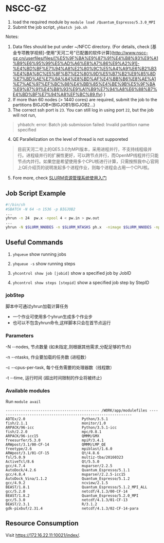 # NSCC-GZ
1. load the required module by `module load /Quantum_Espresso/5.3.0_MPI`
2. Submit the job script, `yhbatch job.sh` 


Notes:
1. Data files should be put under ~/NFCC directory. (For details, check [基金专项教学视频]-使用"天河二号"已配置的软件计算](http://www.nscc-gz.cn/userfiles/files/[%E5%9F%BA%E9%87%91%E4%B8%93%E9%A1%B9%E6%95%99%E5%AD%A6%E8%A7%86%E9%A2%91]-%E4%BD%BF%E7%94%A8%E2%80%9C%E5%A4%A9%E6%B2%B3%E4%BA%8C%E5%8F%B7%E2%80%9D%E5%B7%B2%E9%85%8D%E7%BD%AE%E7%9A%84%E8%BD%AF%E4%BB%B6%E8%AE%A1%E7%AE%97%EF%BC%88%E4%BB%85%E4%BE%9B%E5%9F%BA%E9%87%91%E4%B8%93%E9%A1%B9%E7%94%A8%E6%88%B7%E4%BD%BF%E7%94%A8%EF%BC%89.flv) )
2. If more than 60 nodes (> 1440 cores) are required, submit the job to the partitions BIGJOB*(BIGJOB1/BIGJOB2...)
3. The correct ssh port is `23`. You can still log in using port `22`, but the job will not run,
>yhbatch: error: Batch job submission failed: Invalid partition name specified
4. QE Parallelization on the level of thread is not supporeted
>目前天河二号上的QE5.3.0为MPI版本，采用进程并行，不支持线程级并行。进程级并行的扩展性更好，可以跨节点并行，而OpenMP线程并行只能节点内并行。如果您是希望使用多个CPU核进行计算，只需按照我中心官网上QE介绍页的说明发起多个进程作业，则每个进程会占用一个CPU核。
5. Fore more, check [SLURM资源管理系统使用入门](http://www.nscc-gz.cn/userfiles/files/[%E5%9F%BA%E9%87%91%E4%B8%93%E9%A1%B9%E6%95%99%E5%AD%A6%E8%B5%84%E6%96%99]-%E2%80%9C%E5%A4%A9%E6%B2%B3%E4%BA%8C%E5%8F%B7%E2%80%9D%E8%B5%84%E6%BA%90%E7%AE%A1%E7%90%86%E7%B3%BB%E7%BB%9F%E4%BD%BF%E7%94%A8%E5%85%A5%E9%97%A8.pdf)

## Job Script Example

```sh
#!/bin/sh
#SBATCH -N 64 -n 1536 -p BIGJOB2
...
yhrun -n 24  pw.x -npool 4 < pw.in > pw.out
...
yhrun -N $SLURM_NNODES -n $SLURM_NTASKS ph.x  -nimage $SLURM_NNODES -npool 4 < ph.in > ph.out

```

## Useful Commands
1. `yhqueue` show running jobs

2. `yhqueue -s` show running steps

3. `yhcontrol show job [jobid]` show a specified job by JobID

4. `yhcontrol show steps [stepid]` show a specified job step by StepID


### jobStep

脚本中可通过yhrun加载计算任务
- 一个作业可使用多个yhrun生成多个作业步
- 也可以不包含yhrun命令,这样脚本只会在首节点运行

### Parameters

-N --nodes, 节点数量 (如未指定,则根据其他需求,分配足够的节点)

-n --ntasks, 作业要加载的任务数 (进程数）

-c --cpus-per-task, 每个任务需要的处理器数（线程数）

-t --time, 运行时间 (超出时间限制的作业将被终止)

 

### Available modules

Run `module avail` 

```
------------------------------------------- /WORK/app/modulefiles --------------------------------------------------------------
ADTEx/2.0                          Python/3.5.1                       fish/2.1.1                         monitor/1.0
ARPACK/96-icc                      Python/3.5.1-icc                   fish/2.2.0                         mpc/0.8.1
ARPACK/96-icc15                    QMMM/GMX                           freesurfer/5.3.0                   mpiP/3.4.1
ARWpost/3.1/00-CF-14               QMMM/LMP_QE                        freetype/2.6                       mpiblast/1.6.0
ARWpost/3.1/01-CF-15               Qt/4.8.6                           fsl/5.0.9                          multiz-tba/20160323
ActiveTcl/8.6                      Qt/5.5.0                           gcc/4.7.4                          muparser/2.2.5
AutoDock/4.2.6                     Quantum_Espresso/5.1.1             gcc/4.8.4                          muparser/2.2.5-icc15
AutoDock_Vina/1.1.2                Quantum_Espresso/5.1.2             gcc/4.9.2                          ncview/2.1.5
BEAST/1.8.1                        Quantum_Espresso/5.1.2_MPI_ALL     gcc/5.2.0                          netcdf/4.1.3/00-CF-14
BEAST/1.8.2                        Quantum_Espresso/5.2.0_MPI         gcc/5.3.0                          netcdf/4.1.3/01-CF-13
BEAST/2.3.1                        R/3.1.2                            gdk-pixbuf/2.31.4                  netcdf/4.1.3/02-CF-14-para
```

## Resource Consumption

Visit https://172.16.22.11:10021/index/.

 



